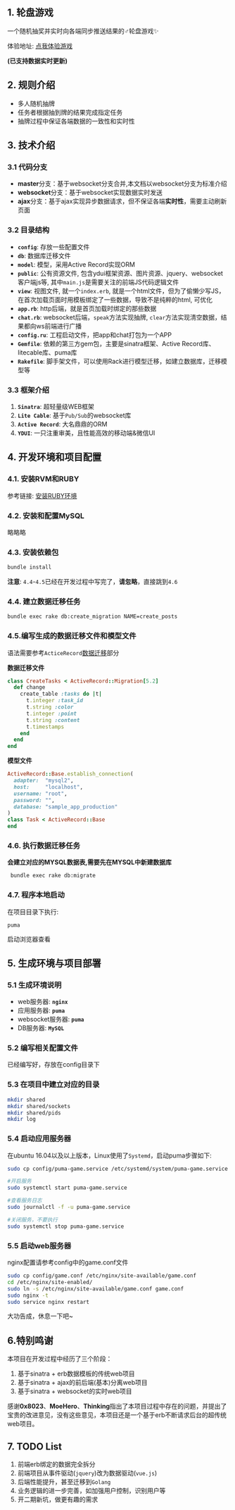 ## 1. 轮盘游戏

一个随机抽奖并实时向各端同步推送结果的♂轮盘游戏✨

体验地址: [点我体验游戏](http://118.25.177.136/)

**(已支持数据实时更新)**

## 2. 规则介绍

- 多人随机抽牌
- 任务者根据抽到牌的结果完成指定任务
- 抽牌过程中保证各端数据的一致性和实时性

## 3. 技术介绍


### 3.1 代码分支

- **master**分支：基于websocket分支合并,本文档以websocket分支为标准介绍
- **websocket**分支：基于websocket实现数据实时发送
- **ajax**分支：基于ajax实现异步数据请求，但不保证各端**实时性**，需要主动刷新页面

### 3.2 目录结构

- **`config`**: 存放一些配置文件
- **`db`**: 数据库迁移文件
- **`model`**: 模型，采用Active Record实现ORM
- **`public`**: 公有资源文件, 包含ydui框架资源、图片资源、jquery、websocket客户端js等, 其中`main.js`是需要关注的前端JS代码逻辑文件
- **`view`**: 视图文件, 就一个`index.erb`, 就是一个html文件，但为了偷懒少写JS，在首次加载页面时用模板绑定了一些数据，导致不是纯粹的html, 可优化
- **`app.rb`**: http后端，就是首页加载时绑定的那些数据
- **`chat.rb`**: websocket后端，`speak`方法实现抽牌, `clear`方法实现清空数据，结果都向ws前端进行广播
- **`config.ru`**: 工程启动文件，把app和chat打包为一个APP
- **`Gemfile`**: 依赖的第三方gem包，主要是sinatra框架、Active Record库、litecable库、puma库
- **`Rakefile`**: 脚手架文件，可以使用Rack进行模型迁移，如建立数据库，迁移模型等

### 3.3 框架介绍

1. **`Sinatra`**: 超轻量级WEB框架
2. **`Lite Cable`**: 基于`Pub/Sub`的websocket库
3. **`Active Record`**: 大名鼎鼎的ORM
4. **`YDUI`**: 一只注重审美，且性能高效的移动端&微信UI

## 4. 开发环境和项目配置

### 4.1. 安装RVM和RUBY

参考链接: [安装RUBY环境](https://ruby-china.org/wiki/deploy-rails-on-ubuntu-server)

### 4.2. 安装和配置MySQL

略略略

### 4.3. 安装依赖包

```bash
bundle install
```

**注意**: `4.4`-`4.5`已经在开发过程中写完了，**请忽略**，直接跳到`4.6`

### 4.4. 建立数据迁移任务

```bash
bundle exec rake db:create_migration NAME=create_posts
```

### 4.5.编写生成的数据迁移文件和模型文件

语法需要参考`ActiceRecord`[数据迁移](https://ruby-china.github.io/rails-guides/active_record_migrations.html)部分

**数据迁移文件**

```ruby
class CreateTasks < ActiveRecord::Migration[5.2]
  def change
    create_table :tasks do |t|
      t.integer :task_id 
      t.string :color
      t.integer :point
      t.string :content
      t.timestamps
    end
  end
end
```

**模型文件**

```ruby
ActiveRecord::Base.establish_connection(
  adapter:  "mysql2",
  host:     "localhost",
  username: "root",
  password: "",
  database: "sample_app_production"
)
class Task < ActiveRecord::Base 
end
```

### 4.6. 执行数据迁移任务

**会建立对应的MYSQL数据表,需要先在MYSQL中新建数据库**

```bash
 bundle exec rake db:migrate
```

### 4.7. 程序本地启动

在项目目录下执行:

```
puma
```

启动浏览器查看

## 5. 生成环境与项目部署

### 5.1 生成环境说明

- web服务器: **`nginx`**
- 应用服务器: **`puma`**
- websocket服务器: **`puma`**
- DB服务器: **`MySQL`**

### 5.2 编写相关配置文件

已经编写好，存放在config目录下

### 5.3 在项目中建立对应的目录

```bash
mkdir shared
mkdir shared/sockets
mkdir shared/pids
mkdir log
```

### 5.4 启动应用服务器

在ubuntu 16.04以及以上版本，Linux使用了`Systemd`，启动puma步骤如下:

```bash
sudo cp config/puma-game.service /etc/systemd/system/puma-game.service

#开启服务
sudo systemctl start puma-game.service

#查看服务日志
sudo journalctl -f -u puma-game.service

#关闭服务，不要执行
sudo systemctl stop puma-game.service
```

### 5.5 启动web服务器

nginx配置请参考config中的game.conf文件

```bash
sudo cp config/game.conf /etc/nginx/site-available/game.conf
cd /etc/nginx/site-enabled/
sudo ln -s /etc/nginx/site-available/game.conf game.conf
sudo nginx -t
sudo service nginx restart
```

大功告成，休息一下吧~

## 6.特别鸣谢

本项目在开发过程中经历了三个阶段：

1. 基于sinatra + erb数据模板的传统web项目
2. 基于sinatra + ajax的前后端(基本)分离web项目
3. 基于sinatra + websocket的实时web项目

感谢**0x8023**、**MoeHero**、**Thinking**指出了本项目过程中存在的问题，并提出了宝贵的改进意见，没有这些意见，本项目还是一个基于erb不断请求后台的超传统web项目。

## 7. TODO List

1. 前端erb绑定的数据完全拆分
2. 前端项目从事件驱动(`jquery`)改为数据驱动(`vue.js`)
3. 后端性能提升，甚至迁移到`Golang`
4. 业务逻辑的进一步完善，如加强用户控制，识别用户等
5. 开二期新坑，做更有趣的需求